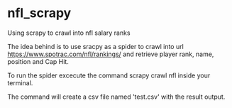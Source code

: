 # nfl_scrapy
Using scrapy to crawl into nfl salary ranks

The idea behind is to use sracpy as a spider to crawl into url https://www.spotrac.com/nfl/rankings/ and retrieve player rank, name, position and Cap Hit. 

To run the spider excecute the command scrapy crawl nfl inside your terminal.

The command will create a csv file named 'test.csv' with the result output.

